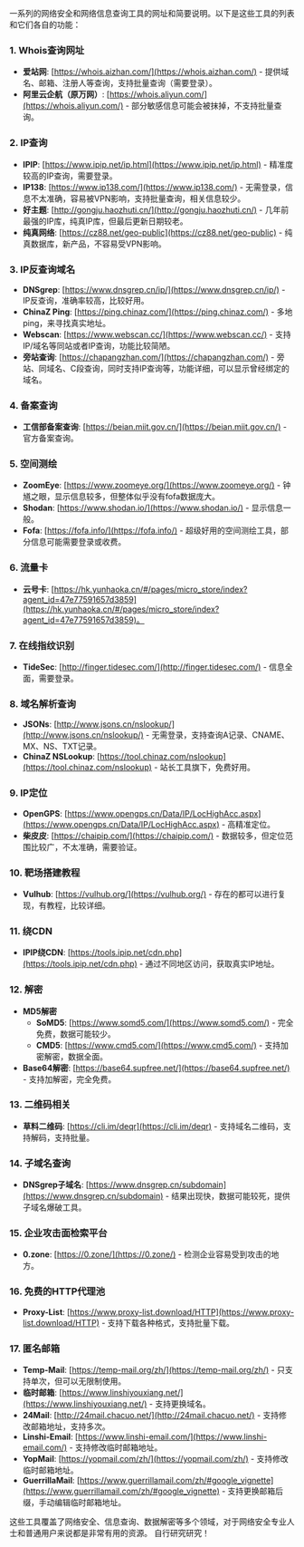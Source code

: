 一系列的网络安全和网络信息查询工具的网址和简要说明。以下是这些工具的列表和它们各自的功能：

### 1. Whois查询网址
- **爱站网**: [https://whois.aizhan.com/](https://whois.aizhan.com/) - 提供域名、邮箱、注册人等查询，支持批量查询（需要登录）。
- **阿里云企航（原万网）**: [https://whois.aliyun.com/](https://whois.aliyun.com/) - 部分敏感信息可能会被抹掉，不支持批量查询。

### 2. IP查询
- **IPIP**: [https://www.ipip.net/ip.html](https://www.ipip.net/ip.html) - 精准度较高的IP查询，需要登录。
- **IP138**: [https://www.ip138.com/](https://www.ip138.com/) - 无需登录，信息不太准确，容易被VPN影响，支持批量查询，相关信息较少。
- **好主题**: [http://gongju.haozhuti.cn/](http://gongju.haozhuti.cn/) - 几年前最强的IP库，纯真IP库，但最后更新日期较老。
- **纯真网络**: [https://cz88.net/geo-public](https://cz88.net/geo-public) - 纯真数据库，新产品，不容易受VPN影响。

### 3. IP反查询域名
- **DNSgrep**: [https://www.dnsgrep.cn/ip/](https://www.dnsgrep.cn/ip/) - IP反查询，准确率较高，比较好用。
- **ChinaZ Ping**: [https://ping.chinaz.com/](https://ping.chinaz.com/) - 多地ping，来寻找真实地址。
- **Webscan**: [https://www.webscan.cc/](https://www.webscan.cc/) - 支持IP/域名等同站或者IP查询，功能比较简陋。
- **旁站查询**: [https://chapangzhan.com/](https://chapangzhan.com/) - 旁站、同域名、C段查询，同时支持IP查询等，功能详细，可以显示曾经绑定的域名。

### 4. 备案查询
- **工信部备案查询**: [https://beian.miit.gov.cn/](https://beian.miit.gov.cn/) - 官方备案查询。

### 5. 空间测绘
- **ZoomEye**: [https://www.zoomeye.org/](https://www.zoomeye.org/) - 钟馗之眼，显示信息较多，但整体似乎没有fofa数据庞大。
- **Shodan**: [https://www.shodan.io/](https://www.shodan.io/) - 显示信息一般。
- **Fofa**: [https://fofa.info/](https://fofa.info/) - 超级好用的空间测绘工具，部分信息可能需要登录或收费。

### 6. 流量卡
- **云号卡**: [https://hk.yunhaoka.cn/#/pages/micro_store/index?agent_id=47e77591657d3859](https://hk.yunhaoka.cn/#/pages/micro_store/index?agent_id=47e77591657d3859)。

### 7. 在线指纹识别
- **TideSec**: [http://finger.tidesec.com/](http://finger.tidesec.com/) - 信息全面，需要登录。

### 8. 域名解析查询
- **JSONs**: [http://www.jsons.cn/nslookup/](http://www.jsons.cn/nslookup/) - 无需登录，支持查询A记录、CNAME、MX、NS、TXT记录。
- **ChinaZ NSLookup**: [https://tool.chinaz.com/nslookup](https://tool.chinaz.com/nslookup) - 站长工具旗下，免费好用。

### 9. IP定位
- **OpenGPS**: [https://www.opengps.cn/Data/IP/LocHighAcc.aspx](https://www.opengps.cn/Data/IP/LocHighAcc.aspx) - 高精准定位。
- **柴皮皮**: [https://chaipip.com/](https://chaipip.com/) - 数据较多，但定位范围比较广，不太准确，需要验证。

### 10. 靶场搭建教程
- **Vulhub**: [https://vulhub.org/](https://vulhub.org/) - 存在的都可以进行复现，有教程，比较详细。

### 11. 绕CDN
- **IPIP绕CDN**: [https://tools.ipip.net/cdn.php](https://tools.ipip.net/cdn.php) - 通过不同地区访问，获取真实IP地址。

### 12. 解密
- **MD5解密**
  - **SoMD5**: [https://www.somd5.com/](https://www.somd5.com/) - 完全免费，数据可能较少。
  - **CMD5**: [https://www.cmd5.com/](https://www.cmd5.com/) - 支持加密解密，数据全面。
- **Base64解密**: [https://base64.supfree.net/](https://base64.supfree.net/) - 支持加解密，完全免费。

### 13. 二维码相关
- **草料二维码**: [https://cli.im/deqr](https://cli.im/deqr) - 支持域名二维码，支持解码，支持批量。

### 14. 子域名查询
- **DNSgrep子域名**: [https://www.dnsgrep.cn/subdomain](https://www.dnsgrep.cn/subdomain) - 结果出现快，数据可能较死，提供子域名爆破工具。

### 15. 企业攻击面检索平台
- **0.zone**: [https://0.zone/](https://0.zone/) - 检测企业容易受到攻击的地方。

### 16. 免费的HTTP代理池
- **Proxy-List**: [https://www.proxy-list.download/HTTP](https://www.proxy-list.download/HTTP) - 支持下载各种格式，支持批量下载。

### 17. 匿名邮箱
- **Temp-Mail**: [https://temp-mail.org/zh/](https://temp-mail.org/zh/) - 只支持单次，但可以无限制使用。
- **临时邮箱**: [https://www.linshiyouxiang.net/](https://www.linshiyouxiang.net/) - 支持更换域名。
- **24Mail**: [http://24mail.chacuo.net/](http://24mail.chacuo.net/) - 支持修改邮箱地址，支持多次。
- **Linshi-Email**: [https://www.linshi-email.com/](https://www.linshi-email.com/) - 支持修改临时邮箱地址。
- **YopMail**: [https://yopmail.com/zh/](https://yopmail.com/zh/) - 支持修改临时邮箱地址。
- **GuerrillaMail**: [https://www.guerrillamail.com/zh/#google_vignette](https://www.guerrillamail.com/zh/#google_vignette) - 支持更换邮箱后缀，手动编辑临时邮箱地址。

这些工具覆盖了网络安全、信息查询、数据解密等多个领域，对于网络安全专业人士和普通用户来说都是非常有用的资源。
自行研究研究！
